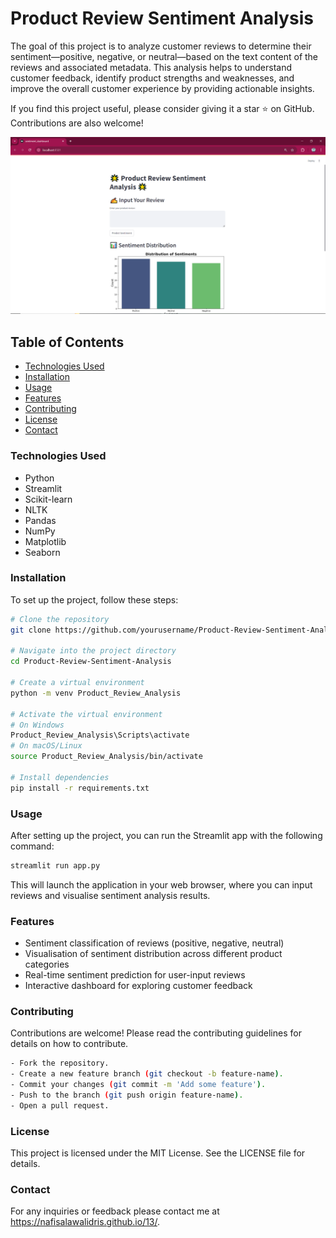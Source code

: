 # Product Review Sentiment Analysis

The goal of this project is to analyze customer reviews to determine their sentiment—positive, negative, or neutral—based on the text content of the reviews and associated metadata. This analysis helps to understand customer feedback, identify product strengths and weaknesses, and improve the overall customer experience by providing actionable insights.

If you find this project useful, please consider giving it a star ⭐ on GitHub. Contributions are also welcome!

![alt text](<Screenshot (130).png>)

## Table of Contents
- [Technologies Used](#technologies-used)
- [Installation](#installation)
- [Usage](#usage)
- [Features](#features)
- [Contributing](#contributing)
- [License](#license)
- [Contact](#contact)
### Technologies Used
- Python
- Streamlit
- Scikit-learn
- NLTK
- Pandas
- NumPy
- Matplotlib
- Seaborn

### Installation

To set up the project, follow these steps:

```bash
# Clone the repository
git clone https://github.com/yourusername/Product-Review-Sentiment-Analysis.git

# Navigate into the project directory
cd Product-Review-Sentiment-Analysis

# Create a virtual environment
python -m venv Product_Review_Analysis

# Activate the virtual environment
# On Windows
Product_Review_Analysis\Scripts\activate
# On macOS/Linux
source Product_Review_Analysis/bin/activate

# Install dependencies
pip install -r requirements.txt
```
### Usage
After setting up the project, you can run the Streamlit app with the following command:
```bash
streamlit run app.py
```
This will launch the application in your web browser, where you can input reviews and visualise sentiment analysis results.

### Features
- Sentiment classification of reviews (positive, negative, neutral)
- Visualisation of sentiment distribution across different product categories
- Real-time sentiment prediction for user-input reviews
- Interactive dashboard for exploring customer feedback

### Contributing
Contributions are welcome! Please read the contributing guidelines for details on how to contribute.
```bash
- Fork the repository.
- Create a new feature branch (git checkout -b feature-name).
- Commit your changes (git commit -m 'Add some feature').
- Push to the branch (git push origin feature-name).
- Open a pull request.
```
### License
This project is licensed under the MIT License. See the LICENSE file for details.

### Contact
For any inquiries or feedback please contact me at https://nafisalawalidris.github.io/13/.

